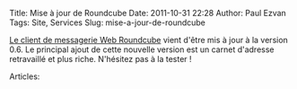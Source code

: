 Title: Mise à jour de Roundcube
Date: 2011-10-31 22:28
Author: Paul Ezvan
Tags: Site, Services
Slug: mise-a-jour-de-roundcube

[Le client de messagerie Web Roundcube](https://www.ezvan.fr/roundcube/)
vient d'être mis à jour à la version 0.6. Le principal ajout de cette
nouvelle version est un carnet d'adresse retravaillé et plus riche.
N'hésitez pas à la tester !

Articles: 

